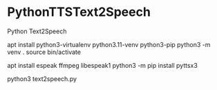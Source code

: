 # PythonTTSText2Speech
Python Text2Speech

apt install python3-virtualenv python3.11-venv python3-pip
python3 -m venv .
source bin/activate

apt install espeak ffmpeg libespeak1
python3 -m pip install pyttsx3

python3 text2speech.py

